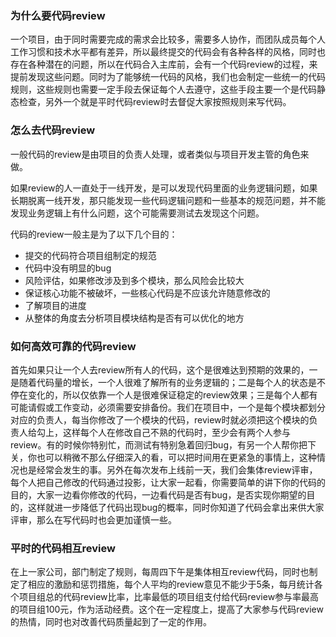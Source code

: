 ### 为什么要代码review
一个项目，由于同时需要完成的需求会比较多，需要多人协作，而团队成员每个人工作习惯和技术水平都有差异，所以最终提交的代码会有各种各样的风格，同时也存在各种潜在的问题，所以在代码合入主库前，会有一个代码review的过程，来提前发现这些问题。同时为了能够统一代码的风格，我们也会制定一些统一的代码规则，这些规则也需要一定手段去保证每个人去遵守，这些手段主要一个是代码静态检查，另外一个就是平时代码review时去督促大家按照规则来写代码。

### 怎么去代码review
一般代码的review是由项目的负责人处理，或者类似与项目开发主管的角色来做。

如果review的人一直处于一线开发，是可以发现代码里面的业务逻辑问题，如果长期脱离一线开发，那只能发现一些代码逻辑问题和一些基本的规范问题，并不能发现业务逻辑上有什么问题，这个可能需要测试去发现这个问题。

代码的review一般主是为了以下几个目的：
+ 提交的代码符合项目组制定的规范
+ 代码中没有明显的bug
+ 风险评估，如果修改涉及到多个模块，那么风险会比较大
+ 保证核心功能不被破坏，一些核心代码是不应该允许随意修改的
+ 了解项目的进度
+ 从整体的角度去分析项目模块结构是否有可以优化的地方

### 如何高效可靠的代码review
首先如果只让一个人去review所有人的代码，这个是很难达到预期的效果的，一是随着代码量的增长，一个人很难了解所有的业务逻辑的；二是每个人的状态是不停在变化的，所以仅依靠一个人是很难保证稳定的review效果；三是每个人都有可能请假或工作变动，必须需要安排备份。我们在项目中，一个是每个模块都划分对应的负责人，每当你修改了一个模块的代码，review时就必须把这个模块的负责人给勾上，这样每个人在修改自己不熟的代码时，至少会有两个人参与review。有的时候你特别忙，而测试有特别急着回归bug，有另一个人帮你把下关，你也可以稍微不那么仔细深入的看，可以把时间用在更紧急的事情上，这种情况也是经常会发生的事。另外在每次发布上线前一天，我们会集体review评审，每个人把自己修改的代码通过投影，让大家一起看，你需要简单的讲下你的代码的目的，大家一边看你修改的代码，一边看代码是否有bug，是否实现你期望的目的，这样就进一步降低了代码出现bug的概率，同时你知道了代码会拿出来供大家评审，那么在写代码时也会更加谨慎一些。

### 平时的代码相互review
在上一家公司，部门制定了规则，每周四下午是集体相互review代码，同时也制定了相应的激励和惩罚措施，每个人平均的review意见不能少于5条，每月统计各个项目组总的代码review比率，比率最低的项目组支付给代码review参与率最高的项目组100元，作为活动经费。这个在一定程度上，提高了大家参与代码review的热情，同时也对改善代码质量起到了一定的作用。
